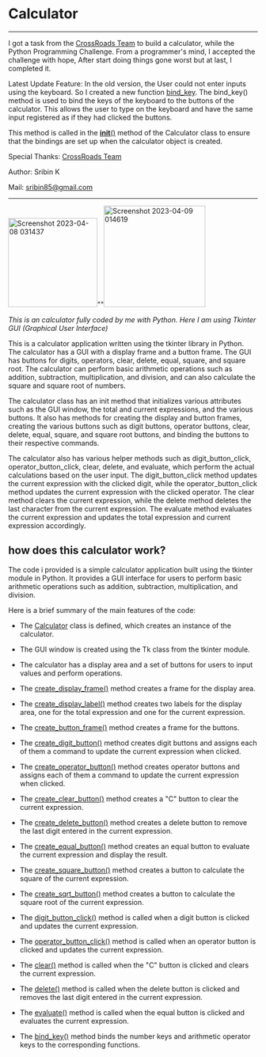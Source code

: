 # Calculator
---

I got a task from the  [CrossRoads Team](https://www.youtube.com/@BrototypeMalayalam "title text!") to build a calculator, while the Python Programming Challenge. From a programmer's mind, I accepted the challenge with hope, After start doing things gone worst but at last, I completed it.

Latest Update Feature:   In the old version, the User could not enter inputs using the keyboard. So I created a new function  [bind_key](https://github.com/iamsribin/Calculator/blob/62a834153b25668c1ce60cab3f024d00519a4a87/calculator.py#L188).
The bind_key() method is used to bind the keys of the keyboard to the buttons of the calculator. This allows the user to type on the keyboard and have the same input registered as if they had clicked the buttons.

This method is called in the [__init__()](https://github.com/iamsribin/Calculator/blob/62a834153b25668c1ce60cab3f024d00519a4a87/calculator.py#L19) method of the Calculator class to ensure that the bindings are set up when the calculator object is created.

Special Thanks: [CrossRoads Team](https://www.youtube.com/@BrototypeMalayalam "title text!") 

Author: Sribin K

Mail: sribin85@gmail.com
___
<img width="180" alt="Screenshot 2023-04-08 031437" src="https://user-images.githubusercontent.com/103424492/230759031-3a7333a9-4044-4933-90bd-dc44bb09f438.png">""<img width="205" alt="Screenshot 2023-04-09 014619" src="https://user-images.githubusercontent.com/103424492/230760887-ac14c5fc-7dfc-4719-8c81-9ec557811144.png">




*This is an calculator fully coded by me with Python. Here I am using Tkinter GUI (Graphical User Interface)*

This is a calculator application written using the tkinter library in Python. The calculator has a GUI with a display frame and a button frame. The GUI has buttons for digits, operators, clear, delete, equal, square, and square root. The calculator can perform basic arithmetic operations such as addition, subtraction, multiplication, and division, and can also calculate the square and square root of numbers.

The calculator class has an init method that initializes various attributes such as the GUI window, the total and current expressions, and the various buttons. It also has methods for creating the display and button frames, creating the various buttons such as digit buttons, operator buttons, clear, delete, equal, square, and square root buttons, and binding the buttons to their respective commands.

The calculator also has various helper methods such as digit_button_click, operator_button_click, clear, delete, and evaluate, which perform the actual calculations based on the user input. The digit_button_click method updates the current expression with the clicked digit, while the operator_button_click method updates the current expression with the clicked operator. The clear method clears the current expression, while the delete method deletes the last character from the current expression. The evaluate method evaluates the current expression and updates the total expression and current expression accordingly.

## how does this calculator work?

The code i provided is a simple calculator application built using the tkinter module in Python. It provides a GUI interface for users to perform basic arithmetic operations such as addition, subtraction, multiplication, and division.

Here is a brief summary of the main features of the code:

- The [Calculator](https://github.com/iamsribin/Calculator/blob/62a834153b25668c1ce60cab3f024d00519a4a87/calculator.py#L17) class is defined, which creates an instance of the calculator.

- The GUI window is created using the Tk class from the tkinter module.

- The calculator has a display area and a set of buttons for users to input values and perform operations.

- The [create_display_frame()](https://github.com/iamsribin/Calculator/blob/62a834153b25668c1ce60cab3f024d00519a4a87/calculator.py#L62) method creates a frame for the display area.

- The [create_display_label()](https://github.com/iamsribin/Calculator/blob/62a834153b25668c1ce60cab3f024d00519a4a87/calculator.py#L74) method creates two labels for the display area, one for the total expression and one for the current expression.

- The [create_button_frame()](https://github.com/iamsribin/Calculator/blob/62a834153b25668c1ce60cab3f024d00519a4a87/calculator.py#L67) method creates a frame for the buttons.

- The [create_digit_button()](https://github.com/iamsribin/Calculator/blob/62a834153b25668c1ce60cab3f024d00519a4a87/calculator.py#L85) method creates digit buttons and assigns each of them a command to update the current expression when clicked.

- The [create_operator_button()](https://github.com/iamsribin/Calculator/blob/62a834153b25668c1ce60cab3f024d00519a4a87/calculator.py#L97) method creates operator buttons and assigns each of them a command to update the current expression when clicked.

- The [create_clear_button()](https://github.com/iamsribin/Calculator/blob/62a834153b25668c1ce60cab3f024d00519a4a87/calculator.py#L106) method creates a "C" button to clear the current expression.

- The [create_delete_button()](https://github.com/iamsribin/Calculator/blob/62a834153b25668c1ce60cab3f024d00519a4a87/calculator.py#L111) method creates a delete button to remove the last digit entered in the current expression.

- The [create_equal_button()](https://github.com/iamsribin/Calculator/blob/62a834153b25668c1ce60cab3f024d00519a4a87/calculator.py#L116) method creates an equal button to evaluate the current expression and display the result.

- The [create_square_button()](https://github.com/iamsribin/Calculator/blob/62a834153b25668c1ce60cab3f024d00519a4a87/calculator.py#L121) method creates a button to calculate the square of the current expression.

- The [create_sqrt_button()](https://github.com/iamsribin/Calculator/blob/62a834153b25668c1ce60cab3f024d00519a4a87/calculator.py#L126) method creates a button to calculate the square root of the current expression.

- The [digit_button_click()](https://github.com/iamsribin/Calculator/blob/62a834153b25668c1ce60cab3f024d00519a4a87/calculator.py#L133) method is called when a digit button is clicked and updates the current expression.

- The [operator_button_click()](https://github.com/iamsribin/Calculator/blob/62a834153b25668c1ce60cab3f024d00519a4a87/calculator.py#L139) method is called when an operator button is clicked and updates the current expression.

- The [clear()](https://github.com/iamsribin/Calculator/blob/62a834153b25668c1ce60cab3f024d00519a4a87/calculator.py#L156) method is called when the "C" button is clicked and clears the current expression.

- The [delete()](https://github.com/iamsribin/Calculator/blob/62a834153b25668c1ce60cab3f024d00519a4a87/calculator.py#L163) method is called when the delete button is clicked and removes the last digit entered in the current expression.

- The [evaluate()](https://github.com/iamsribin/Calculator/blob/62a834153b25668c1ce60cab3f024d00519a4a87/calculator.py#L202) method is called when the equal button is clicked and evaluates the current expression.

- The [bind_key()](https://github.com/iamsribin/Calculator/blob/62a834153b25668c1ce60cab3f024d00519a4a87/calculator.py#L188) method binds the number keys and arithmetic operator keys to the corresponding functions.

